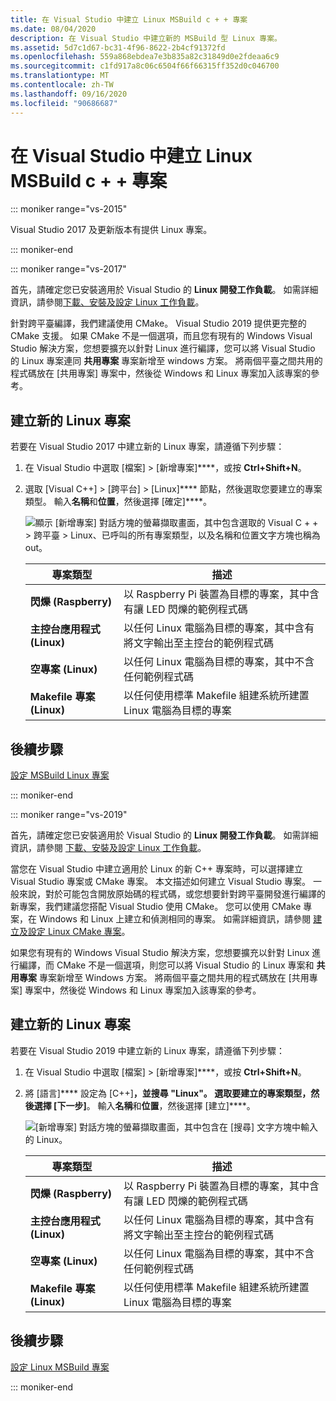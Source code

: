 ```yaml
---
title: 在 Visual Studio 中建立 Linux MSBuild c + + 專案
ms.date: 08/04/2020
description: 在 Visual Studio 中建立新的 MSBuild 型 Linux 專案。
ms.assetid: 5d7c1d67-bc31-4f96-8622-2b4cf91372fd
ms.openlocfilehash: 559a868ebdea7e3b835a82c31849d0e2fdeaa6c9
ms.sourcegitcommit: c1fd917a8c06c6504f66f66315ff352d0c046700
ms.translationtype: MT
ms.contentlocale: zh-TW
ms.lasthandoff: 09/16/2020
ms.locfileid: "90686687"
---
```

# <a name="create-a-linux-msbuild-c-project-in-visual-studio"></a>在 Visual Studio 中建立 Linux MSBuild c + + 專案

::: moniker range="vs-2015"

Visual Studio 2017 及更新版本有提供 Linux 專案。

::: moniker-end

::: moniker range="vs-2017"

首先，請確定您已安裝適用於 Visual Studio 的 **Linux 開發工作負載**。 如需詳細資訊，請參閱[下載、安裝及設定 Linux 工作負載](download-install-and-setup-the-linux-development-workload.md)。

針對跨平臺編譯，我們建議使用 CMake。 Visual Studio 2019 提供更完整的 CMake 支援。 如果 CMake 不是一個選項，而且您有現有的 Windows Visual Studio 解決方案，您想要擴充以針對 Linux 進行編譯，您可以將 Visual Studio 的 Linux 專案連同 **共用專案** 專案新增至 windows 方案。 將兩個平臺之間共用的程式碼放在 [共用專案] 專案中，然後從 Windows 和 Linux 專案加入該專案的參考。

## <a name="to-create-a-new-linux-project"></a>建立新的 Linux 專案

若要在 Visual Studio 2017 中建立新的 Linux 專案，請遵循下列步驟：

1. 在 Visual Studio 中選取 [檔案] > [新增專案]****，或按 **Ctrl+Shift+N**。
1. 選取 [Visual C++] > [跨平台] > [Linux]**** 節點，然後選取您要建立的專案類型。 輸入**名稱**和**位置**，然後選擇 [確定]****。

   ![顯示 [新增專案] 對話方塊的螢幕擷取畫面，其中包含選取的 Visual C + + > 跨平臺 > Linux、已呼叫的所有專案類型，以及名稱和位置文字方塊也稱為 out。](media/newproject.png)

   | 專案類型 | 描述 |
   | ------------ | --- |
   | **閃爍 (Raspberry)**           | 以 Raspberry Pi 裝置為目標的專案，其中含有讓 LED 閃爍的範例程式碼 |
   | **主控台應用程式 (Linux)** | 以任何 Linux 電腦為目標的專案，其中含有將文字輸出至主控台的範例程式碼 |
   | **空專案 (Linux)**       | 以任何 Linux 電腦為目標的專案，其中不含任何範例程式碼 |
   | **Makefile 專案 (Linux)**    | 以任何使用標準 Makefile 組建系統所建置 Linux 電腦為目標的專案 |

## <a name="next-steps"></a>後續步驟

[設定 MSBuild Linux 專案](configure-a-linux-project.md)

::: moniker-end

::: moniker range="vs-2019"

首先，請確定您已安裝適用於 Visual Studio 的 **Linux 開發工作負載**。 如需詳細資訊，請參閱 [下載、安裝及設定 Linux 工作負載](download-install-and-setup-the-linux-development-workload.md)。

當您在 Visual Studio 中建立適用於 Linux 的新 C++ 專案時，可以選擇建立 Visual Studio 專案或 CMake 專案。 本文描述如何建立 Visual Studio 專案。 一般來說，對於可能包含開放原始碼的程式碼，或您想要針對跨平臺開發進行編譯的新專案，我們建議您搭配 Visual Studio 使用 CMake。 您可以使用 CMake 專案，在 Windows 和 Linux 上建立和偵測相同的專案。 如需詳細資訊，請參閱 [建立及設定 Linux CMake 專案](cmake-linux-project.md)。

如果您有現有的 Windows Visual Studio 解決方案，您想要擴充以針對 Linux 進行編譯，而 CMake 不是一個選項，則您可以將 Visual Studio 的 Linux 專案和 **共用專案** 專案新增至 Windows 方案。 將兩個平臺之間共用的程式碼放在 [共用專案] 專案中，然後從 Windows 和 Linux 專案加入該專案的參考。

## <a name="to-create-a-new-linux-project"></a>建立新的 Linux 專案

若要在 Visual Studio 2019 中建立新的 Linux 專案，請遵循下列步驟：

1. 在 Visual Studio 中選取 [檔案] > [新增專案]****，或按 **Ctrl+Shift+N**。
1. 將 [語言]**** 設定為 [C++]****，並搜尋 "Linux"。 選取要建立的專案類型，然後選擇 [下一步]****。 輸入**名稱**和**位置**，然後選擇 [建立]****。

   ![[新增專案] 對話方塊的螢幕擷取畫面，其中包含在 [搜尋] 文字方塊中輸入的 Linux。](media/newproject-vs2019.png)

   | 專案類型 | 描述 |
   | ------------ | --- |
   | **閃爍 (Raspberry)**           | 以 Raspberry Pi 裝置為目標的專案，其中含有讓 LED 閃爍的範例程式碼 |
   | **主控台應用程式 (Linux)** | 以任何 Linux 電腦為目標的專案，其中含有將文字輸出至主控台的範例程式碼 |
   | **空專案 (Linux)**       | 以任何 Linux 電腦為目標的專案，其中不含任何範例程式碼 |
   | **Makefile 專案 (Linux)**    | 以任何使用標準 Makefile 組建系統所建置 Linux 電腦為目標的專案 |

## <a name="next-steps"></a>後續步驟

[設定 Linux MSBuild 專案](configure-a-linux-project.md)

::: moniker-end
